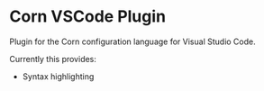 # Corn VSCode Plugin

Plugin for the Corn configuration language for Visual Studio Code.

Currently this provides:

- Syntax highlighting